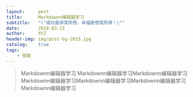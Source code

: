 ```yaml
---
layout:     post
title:      Markdownn编辑器学习
subtitle:   "\"成功是得其所想，幸福是想其所得！\""
date:       2018-03-13
author:     XYZ
header-img: img/post-bg-2015.jpg
catalog:    true
tags:
    - 技能
---
```



>Markdownn编辑器学习
Markdownn编辑器学习Markdownn编辑器学习Markdownn编辑器学习Markdownn编辑器学习Markdownn编辑器学习Markdownn编辑器学习
